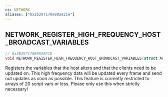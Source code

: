 ```yaml
---
ns: NETWORK
aliases: ["0x2b297170e982e21e"]
---
```

## NETWORK_REGISTER_HIGH_FREQUENCY_HOST_BROADCAST_VARIABLES

```c
// 0x2B297170E982E21E
void NETWORK_REGISTER_HIGH_FREQUENCY_HOST_BROADCAST_VARIABLES(struct Address, int Size, string DebugName);
```

Registers the variables that the host alters and that the clients need to be updated on. This high frequency data will be updated every frame and send out updates as soon as possible. This feature is currently restricted to arrays of 20 script vars or less. Please only use this when strictly necessary!

